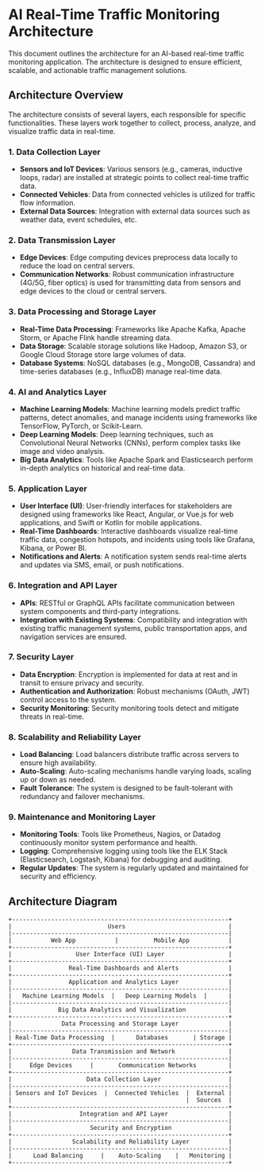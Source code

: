 # AI Real-Time Traffic Monitoring Architecture

This document outlines the architecture for an AI-based real-time traffic monitoring application. The architecture is designed to ensure efficient, scalable, and actionable traffic management solutions.

## Architecture Overview

The architecture consists of several layers, each responsible for specific functionalities. These layers work together to collect, process, analyze, and visualize traffic data in real-time.

### 1. Data Collection Layer

- **Sensors and IoT Devices**: Various sensors (e.g., cameras, inductive loops, radar) are installed at strategic points to collect real-time traffic data.
- **Connected Vehicles**: Data from connected vehicles is utilized for traffic flow information.
- **External Data Sources**: Integration with external data sources such as weather data, event schedules, etc.

### 2. Data Transmission Layer

- **Edge Devices**: Edge computing devices preprocess data locally to reduce the load on central servers.
- **Communication Networks**: Robust communication infrastructure (4G/5G, fiber optics) is used for transmitting data from sensors and edge devices to the cloud or central servers.

### 3. Data Processing and Storage Layer

- **Real-Time Data Processing**: Frameworks like Apache Kafka, Apache Storm, or Apache Flink handle streaming data.
- **Data Storage**: Scalable storage solutions like Hadoop, Amazon S3, or Google Cloud Storage store large volumes of data.
- **Database Systems**: NoSQL databases (e.g., MongoDB, Cassandra) and time-series databases (e.g., InfluxDB) manage real-time data.

### 4. AI and Analytics Layer

- **Machine Learning Models**: Machine learning models predict traffic patterns, detect anomalies, and manage incidents using frameworks like TensorFlow, PyTorch, or Scikit-Learn.
- **Deep Learning Models**: Deep learning techniques, such as Convolutional Neural Networks (CNNs), perform complex tasks like image and video analysis.
- **Big Data Analytics**: Tools like Apache Spark and Elasticsearch perform in-depth analytics on historical and real-time data.

### 5. Application Layer

- **User Interface (UI)**: User-friendly interfaces for stakeholders are designed using frameworks like React, Angular, or Vue.js for web applications, and Swift or Kotlin for mobile applications.
- **Real-Time Dashboards**: Interactive dashboards visualize real-time traffic data, congestion hotspots, and incidents using tools like Grafana, Kibana, or Power BI.
- **Notifications and Alerts**: A notification system sends real-time alerts and updates via SMS, email, or push notifications.

### 6. Integration and API Layer

- **APIs**: RESTful or GraphQL APIs facilitate communication between system components and third-party integrations.
- **Integration with Existing Systems**: Compatibility and integration with existing traffic management systems, public transportation apps, and navigation services are ensured.

### 7. Security Layer

- **Data Encryption**: Encryption is implemented for data at rest and in transit to ensure privacy and security.
- **Authentication and Authorization**: Robust mechanisms (OAuth, JWT) control access to the system.
- **Security Monitoring**: Security monitoring tools detect and mitigate threats in real-time.

### 8. Scalability and Reliability Layer

- **Load Balancing**: Load balancers distribute traffic across servers to ensure high availability.
- **Auto-Scaling**: Auto-scaling mechanisms handle varying loads, scaling up or down as needed.
- **Fault Tolerance**: The system is designed to be fault-tolerant with redundancy and failover mechanisms.

### 9. Maintenance and Monitoring Layer

- **Monitoring Tools**: Tools like Prometheus, Nagios, or Datadog continuously monitor system performance and health.
- **Logging**: Comprehensive logging using tools like the ELK Stack (Elasticsearch, Logstash, Kibana) for debugging and auditing.
- **Regular Updates**: The system is regularly updated and maintained for security and efficiency.

## Architecture Diagram

```plaintext
+-------------------------------------------------------------+
|                           Users                             |
|-------------------------------------------------------------|
|           Web App           |          Mobile App           |
+-------------------------------------------------------------+
|                  User Interface (UI) Layer                  |
+-------------------------------------------------------------+
|                Real-Time Dashboards and Alerts              |
+-------------------------------------------------------------+
|                Application and Analytics Layer              |
|-------------------------------------------------------------|
|   Machine Learning Models  |   Deep Learning Models  |      |
|-------------------------------------------------------------|
|             Big Data Analytics and Visualization            |
+-------------------------------------------------------------+
|              Data Processing and Storage Layer              |
|-------------------------------------------------------------|
| Real-Time Data Processing  |      Databases       | Storage |
+-------------------------------------------------------------+
|                 Data Transmission and Network               |
|-------------------------------------------------------------|
|     Edge Devices     |       Communication Networks         |
+-------------------------------------------------------------+
|                     Data Collection Layer                   |
|-------------------------------------------------------------|
| Sensors and IoT Devices  |  Connected Vehicles  |  External |
|                                                 |  Sources  |
+-------------------------------------------------------------+
|                   Integration and API Layer                 |
|-------------------------------------------------------------|
|                      Security and Encryption                |
+-------------------------------------------------------------+
|                 Scalability and Reliability Layer           |
|-------------------------------------------------------------|
|      Load Balancing     |    Auto-Scaling    |   Monitoring |
+-------------------------------------------------------------+




